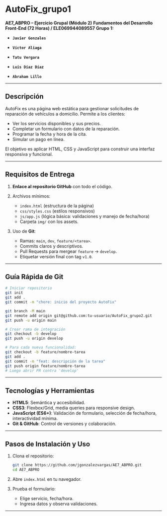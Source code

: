 # AutoFix\_grupo1

**AE7\_ABPRO – Ejercicio Grupal (Módulo 2)**
**Fundamentos del Desarrollo Front-End (72 Horas) / ELE069944089557**
**Grupo 1:** 
- **``Javier Gonzales``**

- **``Víctor Aliaga``**

- **``Tatu Vergara``**

- **``Luis Díaz Díaz``**

- **``Abraham Lillo``**

---

## Descripción

AutoFix es una página web estática para gestionar solicitudes de reparación de vehículos a domicilio. Permite a los clientes:

* Ver los servicios disponibles y sus precios.
* Completar un formulario con datos de la reparación.
* Programar la fecha y hora de la cita.
* Simular un pago en línea.

El objetivo es aplicar HTML, CSS y JavaScript para construir una interfaz responsiva y funcional.



---

## Requisitos de Entrega

1. **Enlace al repositorio GitHub** con todo el código.
2. Archivos mínimos:

   * `index.html` (estructura de la página)
   * `css/styles.css` (estilos responsivos)
   * `js/app.js` (lógica básica: validaciones y manejo de fecha/hora)
   * Carpeta `img/` con los assets.
3. Uso de **Git**:

   * Ramas: `main`, `dev`, `feature/<tarea>`.
   * Commits claros y descriptivos.
   * Pull Requests para mergear `feature` → `develop`.
   * Etiquetar versión final con tag `v1.0`.

---

## Guía Rápida de Git

```bash
# Iniciar repositorio
git init
git add .
git commit -m "chore: inicio del proyecto AutoFix"

git branch -M main
git remote add origin git@github.com:tu-usuario/AutoFix_grupo2.git
git push -u origin main

# Crear rama de integración
git checkout -b develop
git push -u origin develop

# Para cada nueva funcionalidad:
git checkout -b feature/nombre-tarea
git add .
git commit -m "feat: descripción de la tarea"
git push origin feature/nombre-tarea
# Luego abrir PR contra 'develop'
```

---

## Tecnologías y Herramientas

* **HTML5**: Semántica y accesibilidad.
* **CSS3**: Flexbox/Grid, media queries para responsive design.
* **JavaScript (ES6+)**: Validación de formulario, selección de fecha/hora, interactividad mínima.
* **Git & GitHub**: Control de versiones y colaboración.

---

## Pasos de Instalación y Uso

1. Clona el repositorio:

   ```bash
   git clone https://github.com/jgonzalezvargas/AE7_ABPRO.git
   cd AE7_ABPRO
   ```
2. Abre `index.html` en tu navegador.
3. Prueba el formulario:

   * Elige servicio, fecha/hora.
   * Ingresa datos y observa validaciones.

---

